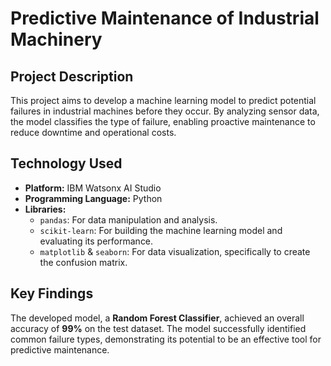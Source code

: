 # Predictive Maintenance of Industrial Machinery

## Project Description
This project aims to develop a machine learning model to predict potential failures in industrial machines before they occur. By analyzing sensor data, the model classifies the type of failure, enabling proactive maintenance to reduce downtime and operational costs.

## Technology Used
-   **Platform:** IBM Watsonx AI Studio
-   **Programming Language:** Python
-   **Libraries:**
    -   `pandas`: For data manipulation and analysis.
    -   `scikit-learn`: For building the machine learning model and evaluating its performance.
    -   `matplotlib` & `seaborn`: For data visualization, specifically to create the confusion matrix.

## Key Findings
The developed model, a **Random Forest Classifier**, achieved an overall accuracy of **99%** on the test dataset. The model successfully identified common failure types, demonstrating its potential to be an effective tool for predictive maintenance.
